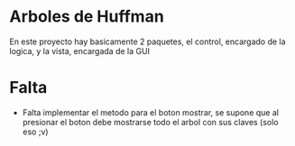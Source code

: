 # Arboles de Huffman

En este proyecto hay basicamente 2 paquetes, el control, encargado de la logica, y la vista, encargada de la GUI

# Falta
- Falta implementar el metodo para el boton mostrar, se supone que al presionar el boton debe mostrarse todo el arbol con sus claves (solo eso ;v)